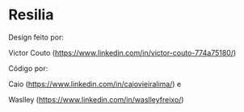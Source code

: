# Resilia

Design feito por: 

Victor Couto (https://www.linkedin.com/in/victor-couto-774a75180/)

Código por: 

Caio (https://www.linkedin.com/in/caiovieiralima/) e 

Waslley (https://www.linkedin.com/in/waslleyfreixo/)
